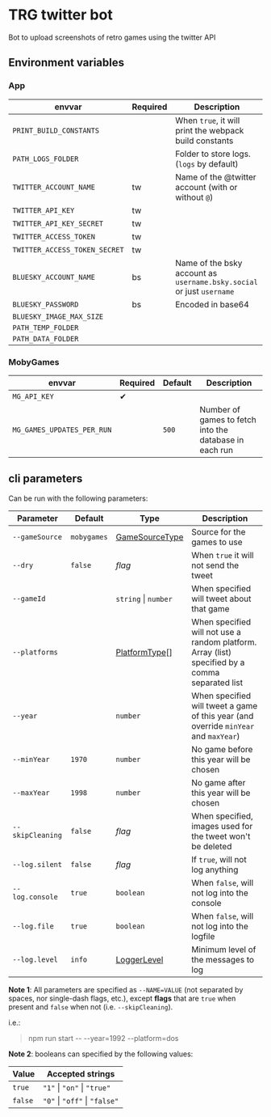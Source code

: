 # TRG twitter bot

Bot to upload screenshots of retro games using the twitter API

## Environment variables

### App

| envvar                        | Required | Description                                                           |
| ----------------------------- | -------- | --------------------------------------------------------------------- |
| `PRINT_BUILD_CONSTANTS`       |          | When `true`, it will print the webpack build constants                |
| `PATH_LOGS_FOLDER`            |          | Folder to store logs. (`logs` by default)                             |
| `TWITTER_ACCOUNT_NAME`        | tw       | Name of the @twitter account (with or without `@`)                    |
| `TWITTER_API_KEY`             | tw       |                                                                       |
| `TWITTER_API_KEY_SECRET`      | tw       |                                                                       |
| `TWITTER_ACCESS_TOKEN`        | tw       |                                                                       |
| `TWITTER_ACCESS_TOKEN_SECRET` | tw       |                                                                       |
| `BLUESKY_ACCOUNT_NAME`        | bs       | Name of the bsky account as `username.bsky.social` or just `username` |
| `BLUESKY_PASSWORD`            | bs       | Encoded in base64                                                     |
| `BLUESKY_IMAGE_MAX_SIZE`      |          |                                                                       |
| `PATH_TEMP_FOLDER`            |          |                                                                       |
| `PATH_DATA_FOLDER`            |          |                                                                       |

### MobyGames

| envvar                     | Required | Default | Description                                            |
| -------------------------- | -------- | ------- | ------------------------------------------------------ |
| `MG_API_KEY`               | ✔        |         |
| `MG_GAMES_UPDATES_PER_RUN` |          | `500`   | Number of games to fetch into the database in each run |

## cli parameters

Can be run with the following parameters:

| Parameter        | Default     | Type                                                           | Description                                                                                     |
| ---------------- | ----------- | -------------------------------------------------------------- | ----------------------------------------------------------------------------------------------- |
| `--gameSource`   | `mobygames` | [GameSourceType](./src/game-source/types.ts)                   | Source for the games to use                                                                     |
| `--dry`          | `false`     | _flag_                                                         | When `true` it will not send the tweet                                                          |
| `--gameId`       |             | `string` \| `number`                                           | When specified will tweet about that game                                                       |
| `--platforms`    |             | [PlatformType](./src/game-source/base/platform/constants.ts)[] | When specified will not use a random platform. Array (list) specified by a comma separated list |
| `--year`         |             | `number`                                                       | When specified will tweet a game of this year (and override `minYear` and `maxYear`)            |
| `--minYear`      | `1970`      | `number`                                                       | No game before this year will be chosen                                                         |
| `--maxYear`      | `1998`      | `number`                                                       | No game after this year will be chosen                                                          |
| `--skipCleaning` | `false`     | _flag_                                                         | When specified, images used for the tweet won't be deleted                                      |
| `--log.silent`   | `false`     | _flag_                                                         | If `true`, will not log anything                                                                |
| `--log.console`  | `true`      | `boolean`                                                      | When `false`, will not log into the console                                                     |
| `--log.file`     | `true`      | `boolean`                                                      | When `false`, will not log into the logfile                                                     |
| `--log.level`    | `info`      | [LoggerLevel](./src/utils/logger/index.ts)                     | Minimum level of the messages to log                                                            |

**Note 1**: All parameters are specified as `--NAME=VALUE` (not separated by spaces, nor single-dash flags, etc.), except **flags** that are `true` when present and `false` when not (i.e. `--skipCleaning`).

i.e.:

> npm run start -- --year=1992 --platform=dos

**Note 2**: booleans can specified by the following values:

| Value   | Accepted strings              |
| ------- | ----------------------------- |
| `true`  | `"1"` \| `"on"` \| `"true"`   |
| `false` | `"0"` \| `"off"` \| `"false"` |
